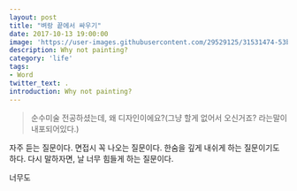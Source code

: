 ```yaml
---
layout: post
title: "벼랑 끝에서 싸우기"
date: 2017-10-13 19:00:00
image: 'https://user-images.githubusercontent.com/29529125/31531474-53bbd3f2-b022-11e7-8d79-5e5682ed1f1b.jpg'
description: Why not painting?
category: 'life'
tags:
- Word
twitter_text: .
introduction: Why not painting?
---
```


> 순수미술 전공하셨는데, 왜 디자인이에요?(그냥 할게 없어서 오신거죠? 라는말이 내포되어있다.)

자주 듣는 질문이다. 면접시 꼭 나오는 질문이다.
한숨을 깊게 내쉬게 하는 질문이기도 하다. 다시 말하자면, 날 너무 힘들게 하는 질문이다. 

너무도 
